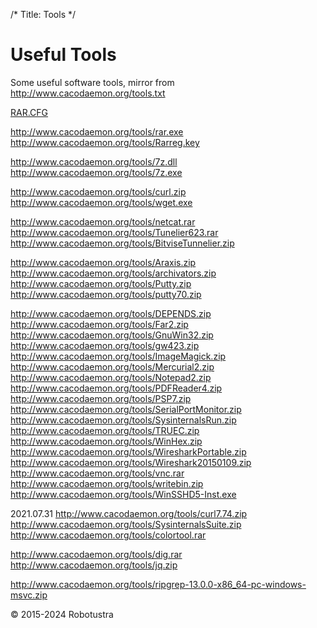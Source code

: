 /*
Title: Tools
*/

Useful Tools
==========================

Some useful software tools, mirror from 
<a href=http://www.cacodaemon.org/tools.txt>
http://www.cacodaemon.org/tools.txt
</a>

<a href=assets/RAR.CFG>
RAR.CFG
</a>



http://www.cacodaemon.org/tools/rar.exe
http://www.cacodaemon.org/tools/Rarreg.key

http://www.cacodaemon.org/tools/7z.dll
http://www.cacodaemon.org/tools/7z.exe

http://www.cacodaemon.org/tools/curl.zip
http://www.cacodaemon.org/tools/wget.exe

http://www.cacodaemon.org/tools/netcat.rar
http://www.cacodaemon.org/tools/Tunelier623.rar
http://www.cacodaemon.org/tools/BitviseTunnelier.zip

http://www.cacodaemon.org/tools/Araxis.zip
http://www.cacodaemon.org/tools/archivators.zip
http://www.cacodaemon.org/tools/Putty.zip
http://www.cacodaemon.org/tools/putty70.zip

http://www.cacodaemon.org/tools/DEPENDS.zip
http://www.cacodaemon.org/tools/Far2.zip
http://www.cacodaemon.org/tools/GnuWin32.zip
http://www.cacodaemon.org/tools/gw423.zip
http://www.cacodaemon.org/tools/ImageMagick.zip
http://www.cacodaemon.org/tools/Mercurial2.zip
http://www.cacodaemon.org/tools/Notepad2.zip
http://www.cacodaemon.org/tools/PDFReader4.zip
http://www.cacodaemon.org/tools/PSP7.zip
http://www.cacodaemon.org/tools/SerialPortMonitor.zip
http://www.cacodaemon.org/tools/SysinternalsRun.zip
http://www.cacodaemon.org/tools/TRUEC.zip
http://www.cacodaemon.org/tools/WinHex.zip
http://www.cacodaemon.org/tools/WiresharkPortable.zip
http://www.cacodaemon.org/tools/Wireshark20150109.zip
http://www.cacodaemon.org/tools/vnc.rar
http://www.cacodaemon.org/tools/writebin.zip
http://www.cacodaemon.org/tools/WinSSHD5-Inst.exe

2021.07.31
http://www.cacodaemon.org/tools/curl7.74.zip
http://www.cacodaemon.org/tools/SysinternalsSuite.zip
http://www.cacodaemon.org/tools/colortool.rar

http://www.cacodaemon.org/tools/dig.rar
http://www.cacodaemon.org/tools/jq.zip

http://www.cacodaemon.org/tools/ripgrep-13.0.0-x86_64-pc-windows-msvc.zip



<div class="footer">
        &copy; 2015-2024 Robotustra
</div>
